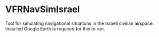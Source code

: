 # VFRNavSimIsrael

Tool for simulating navigational situations in the Israeli civilian airspace.
Installed Google Earth is required for this to run.
